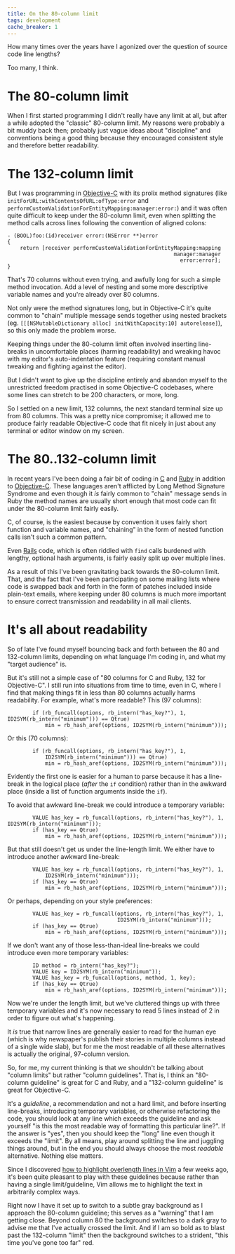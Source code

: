 ```yaml
---
title: On the 80-column limit
tags: development
cache_breaker: 1
---
```


How many times over the years have I agonized over the question of source code line lengths?

Too many, I think.

# The 80-column limit

When I first started programming I didn't really have any limit at all, but after a while adopted the "classic" 80-column limit. My reasons were probably a bit muddy back then; probably just vague ideas about "discipline" and conventions being a good thing because they encouraged consistent style and therefore better readability.

# The 132-column limit

But I was programming in [Objective-C](/wiki/Objective-C) with its prolix method signatures (like `initForURL:withContentsOfURL:ofType:error` and `performCustomValidationForEntityMapping:manager:error:`) and it was often quite difficult to keep under the 80-column limit, even when splitting the method calls across lines following the convention of aligned colons:

    - (BOOL)foo:(id)receiver error:(NSError **)error
    {
        return [receiver performCustomValidationForEntityMapping:mapping
                                                         manager:manager
                                                           error:error];
    }

That's 70 columns without even trying, and awfully long for such a simple method invocation. Add a level of nesting and some more descriptive variable names and you're already over 80 columns.

Not only were the method signatures long, but in Objective-C it's quite common to "chain" multiple message sends together using nested brackets (eg. `[[[NSMutableDictionary alloc] initWithCapacity:10] autorelease]`), so this only made the problem worse.

Keeping things under the 80-column limit often involved inserting line-breaks in uncomfortable places (harming readability) and wreaking havoc with my editor's auto-indentation feature (requiring constant manual tweaking and fighting against the editor).

But I didn't want to give up the discipline entirely and abandon myself to the unrestricted freedom practised in some Objective-C codebases, where some lines can stretch to be 200 characters, or more, long.

So I settled on a new limit, 132 columns, the next standard terminal size up from 80 columns. This was a pretty nice compromise; it allowed me to produce fairly readable Objective-C code that fit nicely in just about any terminal or editor window on my screen.

# The 80..132-column limit

In recent years I've been doing a fair bit of coding in [C](/wiki/C) and [Ruby](/wiki/Ruby) in addition to [Objective-C](/wiki/Objective-C). These languages aren't afflicted by Long Method Signature Syndrome and even though it *is* fairly common to "chain" message sends in Ruby the method names are usually short enough that most code can fit under the 80-column limit fairly easily.

C, of course, is the easiest because by convention it uses fairly short function and variable names, and "chaining" in the form of nested function calls isn't such a common pattern.

Even [Rails](/wiki/Rails) code, which is often riddled with `find` calls burdened with lengthy, optional hash arguments, is fairly easily split up over multiple lines.

As a result of this I've been gravitating back towards the 80-column limit. That, and the fact that I've been participating on some mailing lists where code is swapped back and forth in the form of patches included inside plain-text emails, where keeping under 80 columns is much more important to ensure correct transmission and readability in all mail clients.

# It's all about readability

So of late I've found myself bouncing back and forth between the 80 and 132-column limits, depending on what language I'm coding in, and what my "target audience" is.

But it's still not a simple case of "80 columns for C and Ruby, 132 for Objective-C". I still run into situations from time to time, even in C, where I find that making things fit in less than 80 columns actually harms readability. For example, what's more readable? This (97 columns):

            if (rb_funcall(options, rb_intern("has_key?"), 1, ID2SYM(rb_intern("minimum"))) == Qtrue)
                min = rb_hash_aref(options, ID2SYM(rb_intern("minimum")));

Or this (70 columns):

            if (rb_funcall(options, rb_intern("has_key?"), 1,
                ID2SYM(rb_intern("minimum"))) == Qtrue)
                min = rb_hash_aref(options, ID2SYM(rb_intern("minimum")));

Evidently the first one is easier for a human to parse because it has a line-break in the logical place (*after* the `if` condition) rather than in the awkward place (inside a list of function arguments inside the `if`).

To avoid that awkward line-break we could introduce a temporary variable:

            VALUE has_key = rb_funcall(options, rb_intern("has_key?"), 1, ID2SYM(rb_intern("minimum")));
            if (has_key == Qtrue)
                min = rb_hash_aref(options, ID2SYM(rb_intern("minimum")));

But that still doesn't get us under the line-length limit. We either have to introduce another awkward line-break:

            VALUE has_key = rb_funcall(options, rb_intern("has_key?"), 1,
                ID2SYM(rb_intern("minimum")));
            if (has_key == Qtrue)
                min = rb_hash_aref(options, ID2SYM(rb_intern("minimum")));

Or perhaps, depending on your style preferences:

            VALUE has_key = rb_funcall(options, rb_intern("has_key?"), 1,
                                       ID2SYM(rb_intern("minimum")));
            if (has_key == Qtrue)
                min = rb_hash_aref(options, ID2SYM(rb_intern("minimum")));

If we don't want any of those less-than-ideal line-breaks we could introduce even more temporary variables:

            ID method = rb_intern("has_key?");
            VALUE key = ID2SYM(rb_intern("minimum"));
            VALUE has_key = rb_funcall(options, method, 1, key);
            if (has_key == Qtrue)
                min = rb_hash_aref(options, ID2SYM(rb_intern("minimum")));

Now we're under the length limit, but we've cluttered things up with three temporary variables and it's now necessary to read 5 lines instead of 2 in order to figure out what's happening.

It *is* true that narrow lines are generally easier to read for the human eye (which is why newspaper's publish their stories in multiple columns instead of a single wide slab), but for me the most readable of all these alternatives is actually the original, 97-column version.

So, for me, my current thinking is that we shouldn't be talking about "column limits" but rather "column guidelines". That is, I think an "80-column guideline" is great for C and Ruby, and a "132-column guideline" is great for Objective-C.

It's a *guideline*, a recommendation and not a hard limit, and before inserting line-breaks, introducing temporary variables, or otherwise refactoring the code, you should look at any line which exceeds the guideline and ask yourself "is this the most readable way of formatting this particular line?". If the answer is "yes", then you should keep the "long" line even though it exceeds the "limit". By all means, play around splitting the line and juggling things around, but in the end you should always choose the most *readable* alternative. Nothing else matters.

Since I discovered [how to highlight overlength lines in Vim](/blog/highlighting-overlength-lines-in-vim) a few weeks ago, it's been quite pleasant to play with these guidelines because rather than having a single limit/guideline, Vim allows me to highlight the text in arbitrarily complex ways.

Right now I have it set up to switch to a subtle gray background as I approach the 80-column guideline; this serves as a "warning" that I am getting close. Beyond column 80 the background switches to a dark gray to advise me that I've actually crossed the limit. And if I am so bold as to blast past the 132-column "limit" then the background switches to a strident, "this time you've gone too far" red.
